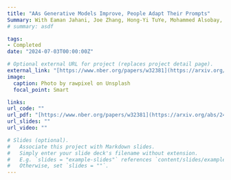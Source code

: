 ```yaml
---
title: "AAs Generative Models Improve, People Adapt Their Prompts"
Summary: With Eaman Jahani, Joe Zhang, Hong-Yi TuYe, Mohammed Alsobay, Christos Nicolaides, Siddharth Suri, and David Holtz. Working paper.
# summary: asdf

tags:
- Completed
date: "2024-07-03T00:00:00Z"

# Optional external URL for project (replaces project detail page).
external_link: "[https://www.nber.org/papers/w32381](https://arxiv.org/abs/2407.14333)"
image:
  caption: Photo by rawpixel on Unsplash
  focal_point: Smart

links:
url_code: ""
url_pdf: "[https://www.nber.org/papers/w32381](https://arxiv.org/abs/2407.14333)"
url_slides: ""
url_video: ""

# Slides (optional).
#   Associate this project with Markdown slides.
#   Simply enter your slide deck's filename without extension.
#   E.g. `slides = "example-slides"` references `content/slides/example-slides.md`.
#   Otherwise, set `slides = ""`.
---
```

